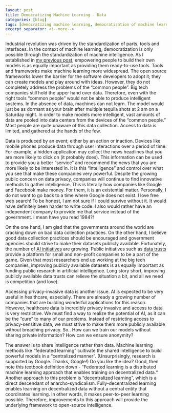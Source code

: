 ```yaml
---
layout: post
title: Democratizing Machine Learning - Data
categories: [blog]
tags: [democratizing machine learning, democratization of machine learning, decentralized machine learning, peer-to-peer learning]
excerpt_separator: <!--more-->
---
```

Industrial revolution was driven by the standardization of parts, tools and interfaces. In the context of machine learning, democratization is only possible through the standardization of machine intelligence. As I established in [my previous post](https://kilinco.github.io/democratizing-machine-learning-tools-and-frameworks/), empowering people to build their own models is as equally important as providing them ready-to-use tools. <!--more-->Tools and frameworks make machine learning more widespread. The open source frameworks lower the barrier for the software developers to adopt it; they can create models and play around with ideas. However, they do not completely address the problems of the “common people”. Big tech companies still hold the upper hand over data. Therefore, even with the right tools “common people” would not be able to produce intelligent systems. In the absence of data, machines can not learn. The model would just be as dormant as your brain after multiple tequila shots at 2 am on a Saturday night. In order to make models more intelligent, vast amounts of data are pooled into data centers from the devices of the “common people.” Most people are quite unaware of this data collection. Access to data is limited, and gathered at the hands of the few. 

Data is produced by an event; either by an action or inaction. Devices like mobile phones produce data through user interactions over a period of time. For example, a hidden application may collect the news headlines that you are more likely to click on (it probably does). This information can be used to provide you a better “service” and recommend the news that you are more likely to be interested in. It is this “intelligence” and control over what you see that make these companies very powerful. Despite the growing public concern on data privacy, companies will continue to find innovative methods to gather intelligence. This is literally how companies like Google and Facebook make money. For them, it is an existential matter. Personally, I do not want to go back to a time where Google does not exist. I love free web search! To be honest, I am not sure if I could survive without it. It would have definitely been harder to write code. I also would rather have an independent company to provide me that service instead of the government. I mean have you read 1984?! 

On the one hand, I am glad that the governments around the world are cracking down on bad data collection practices. On the other hand, I believe good data collection practices should be encouraged and government agencies should strive to make their datasets publicly available. Fortunately, the number of [AI initiatives](https://www.whitehouse.gov/ai/) are growing. Public initiatives such as [data trusts](https://theodi.org/article/what-is-a-data-trust/) provide a platform for small and non-profit companies to be a part of the game. Given that most researchers end up working at the big tech companies, improving publicly available datasets is as equally important as funding public research in artificial intelligence. Long story short, improving publicly available data trusts can relieve the situation a bit, and all we need is competition (and love).

Accessing privacy-invasive data is another issue. AI is expected to be very useful in healthcare, especially. There are already a growing number of companies that are building wonderful applications for this reason. However, healthcare data is incredibly privacy invasive and access to data is very restrictive. We must find a way to realize the potential of AI, as it can be the “cure” to many of our problems. Instead of restricting access to privacy-sensitive data, we must strive to make them more publicly available without breaching privacy. So.. How can we train our models without sharing private information? How can we ensure anonymity? 

The answer is to share intelligence rather than data. Machine learning methods like “federated learning” cultivate the shared intelligence to build powerful models in a “centralized manner”. (Unsurprisingly, research is supported by Google. Thanks, Google!) Do you like the idea? Good, then note this textbook definition down - “Federated learning is a distributed machine learning approach that enables training on decentralized data.“ Another approach to this problem is “decentralized learning”, which is a direct descendant of anarcho-syndicalism. Fully-decentralized learning enables learning on decentralized data without a central entity that coordinates learning. In other words, it makes peer-to-peer learning possible. Therefore, improvements to this approach will provide the underlying framework to open-source intelligence.
